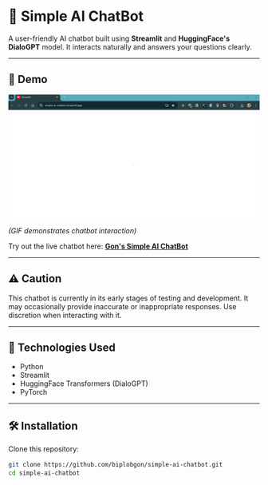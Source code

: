 # 🤖 Simple AI ChatBot

A user-friendly AI chatbot built using **Streamlit** and **HuggingFace's DialoGPT** model. It interacts naturally and answers your questions clearly.

---

## 🎯 **Demo**

![chatbot-demo](demo.gif)

*(GIF demonstrates chatbot interaction)*

Try out the live chatbot here: [**Gon's Simple AI ChatBot**](https://simple-ai-chatbot.streamlit.app/)

---

## ⚠️ Caution

This chatbot is currently in its early stages of testing and development. It may occasionally provide inaccurate or inappropriate responses. Use discretion when interacting with it.

---

## 🚀 **Technologies Used**

- Python
- Streamlit
- HuggingFace Transformers (DialoGPT)
- PyTorch

---

## 🛠 **Installation**

Clone this repository:

```bash
git clone https://github.com/biplobgon/simple-ai-chatbot.git
cd simple-ai-chatbot
